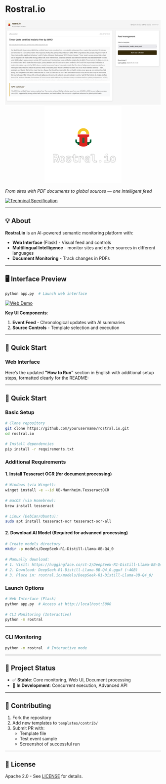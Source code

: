 # Rostral.io

<p align="center">
  <img src="assets/screenshot-main.png" width="800" alt="Rostral Web Interface Screenshot">
  <br>
  <img src="assets/readme_logo_nobg.png" width="250" alt="Rostral Logo">
</p>

_From sites with PDF documents to global sources — one intelligent feed_

[![Technical Specification](https://img.shields.io/badge/SPEC-TECHNICAL_SPEC.md-blue?style=flat-square)](https://github.com/alfablend/rostral.io/blob/main/docs/TECHNICAL_SPEC.md)

---

## 💡 About

**Rostral.io** is an AI-powered semantic monitoring platform with:

- **Web Interface** (Flask) - Visual feed and controls
- **Multilingual Intelligence** - monitor sites and other sources in different languages
- **Document Monitoring** - Track changes in PDFs

---

## 🖥️ Interface Preview

```bash
python app.py  # Launch web interface
```

[![Web Demo](https://img.shields.io/badge/🌐_Web_Demo-Try_Now-%23D9AB35?style=for-the-badge&logo=google-chrome&logoColor=white)](https://rostral.io/preview.html)



**Key UI Components**:
1. **Event Feed** - Chronological updates with AI summaries
2. **Source Controls** - Template selection and execution

---

## 🚀 Quick Start

### Web Interface
Here’s the updated **"How to Run"** section in English with additional setup steps, formatted clearly for the README:

---

## 🚀 Quick Start

### Basic Setup
```bash
# Clone repository
git clone https://github.com/yourusername/rostral.io.git
cd rostral.io

# Install dependencies
pip install -r requirements.txt
```

### Additional Requirements

#### 1. Install Tesseract OCR (for document processing)
```bash
# Windows (via Winget):
winget install -e --id UB-Mannheim.TesseractOCR

# macOS (via Homebrew):
brew install tesseract

# Linux (Debian/Ubuntu):
sudo apt install tesseract-ocr tesseract-ocr-all
```

#### 2. Download AI Model (Required for advanced processing)
```bash
# Create models directory
mkdir -p models/DeepSeek-R1-Distill-Llama-8B-Q4_0

# Manually download:
# 1. Visit: https://huggingface.co/ct-2/DeepSeek-R1-Distill-Llama-8B-Q4_0-GGUF
# 2. Download: DeepSeek-R1-Distill-Llama-8B-Q4_0.gguf (~4GB)
# 3. Place in: rostral.io/models/DeepSeek-R1-Distill-Llama-8B-Q4_0/
```

### Launch Options
```bash
# Web Interface (Flask)
python app.py  # Access at http://localhost:5000

# CLI Monitoring (Interactive)
python -m rostral
```
---

### CLI Monitoring
```bash
python -m rostral  # Interactive mode
```

---

## 📍 Project Status

- ✅ **Stable**: Core monitoring, Web UI, Document processing
- 🚧 **In Development**: Concurrent execution, Advanced API


---

## 🤝 Contributing

1. Fork the repository
2. Add new templates to `templates/contrib/`
3. Submit PR with:
   - Template file
   - Test event sample
   - Screenshot of successful run

---

## 📄 License

Apache 2.0 - See [LICENSE](LICENSE) for details.
